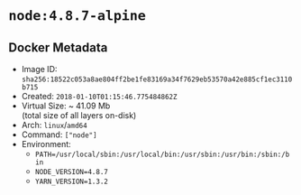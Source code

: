# `node:4.8.7-alpine`

## Docker Metadata

- Image ID: `sha256:18522c053a8ae804ff2be1fe83169a34f7629eb53570a42e885cf1ec3110b715`
- Created: `2018-01-10T01:15:46.775484862Z`
- Virtual Size: ~ 41.09 Mb  
  (total size of all layers on-disk)
- Arch: `linux`/`amd64`
- Command: `["node"]`
- Environment:
  - `PATH=/usr/local/sbin:/usr/local/bin:/usr/sbin:/usr/bin:/sbin:/bin`
  - `NODE_VERSION=4.8.7`
  - `YARN_VERSION=1.3.2`
